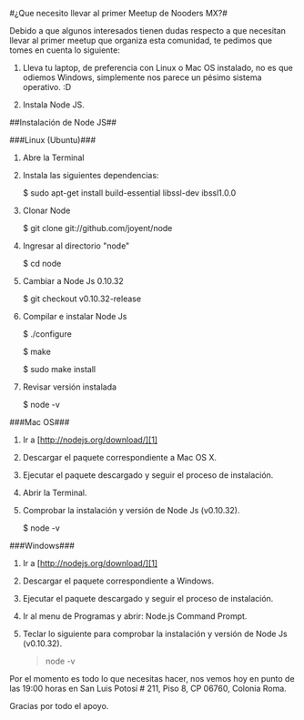 #¿Que necesito llevar al primer Meetup de Nooders MX?#

Debido a que algunos interesados tienen dudas respecto a que necesitan llevar al primer meetup que organiza esta comunidad, te pedimos que tomes en cuenta lo siguiente:

 1. Lleva tu laptop, de preferencia con Linux o Mac OS instalado, no es que odiemos Windows, simplemente nos parece un pésimo sistema operativo. :D

 2. Instala Node JS.

##Instalación de Node JS##

###Linux (Ubuntu)###
 1. Abre la Terminal
 2. Instala las siguientes dependencias:

    $ sudo apt-get install build-essential libssl-dev ibssl1.0.0

 3. Clonar Node

    $ git clone git://github.com/joyent/node

 4. Ingresar al directorio "node"

    $ cd node

 5. Cambiar a Node Js 0.10.32

    $ git checkout v0.10.32-release

 6. Compilar e instalar Node Js

    $ ./configure
    
    $ make
    
    $ sudo make install

 7. Revisar versión instalada

    $ node -v


###Mac OS###
 1. Ir a [http://nodejs.org/download/][1]
 2. Descargar el paquete correspondiente a Mac OS X.
 3. Ejecutar el paquete descargado y seguir el proceso de instalación.
 4. Abrir la Terminal.
 5. Comprobar la instalación y versión de Node Js (v0.10.32).

    $ node -v


###Windows###
 1. Ir a [http://nodejs.org/download/][1]
 2. Descargar el paquete correspondiente a Windows.
 3. Ejecutar el paquete descargado y seguir el proceso de instalación.
 4. Ir al menu de Programas y abrir: Node.js Command Prompt.
 5. Teclar lo siguiente para comprobar la instalación y versión de Node Js (v0.10.32).

    > node -v


Por el momento es todo lo que necesitas hacer, nos vemos hoy en punto de las 19:00 horas en San Luis Potosí # 211, Piso 8, CP 06760, Colonia Roma.

Gracias por todo el apoyo.


[1]: http://nodejs.org/download/